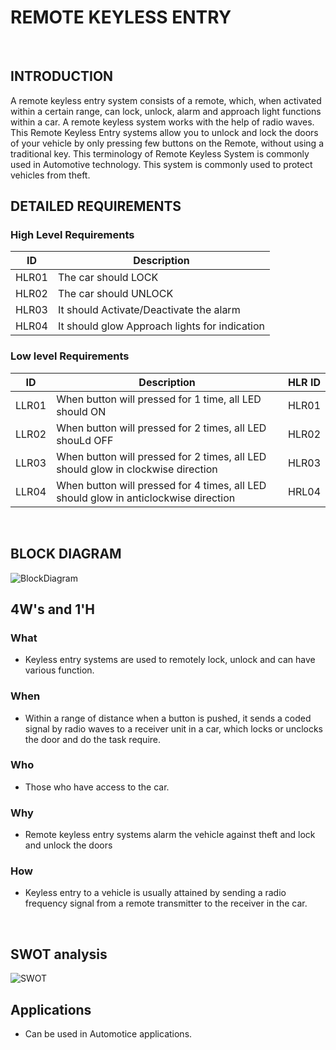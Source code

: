 # REMOTE KEYLESS ENTRY
<br/>

## INTRODUCTION
A remote keyless entry system consists of a remote, which, when activated within a certain range, can lock, unlock, alarm and approach light functions within a car. A remote keyless system works with the help of radio waves. This Remote Keyless Entry systems allow you to unlock and lock the doors of your vehicle by only pressing few buttons on the Remote, without using a traditional key. This terminology of Remote Keyless System is commonly used in Automotive technology. This system is commonly used to protect vehicles from theft.
<br/>

## DETAILED REQUIREMENTS
### High Level Requirements
| ID | Description | 
| ----- | ----- | 
| HLR01 | The car should LOCK |
| HLR02 | The car should UNLOCK |
| HLR03 | It should Activate/Deactivate the alarm |
| HLR04 | It should glow Approach lights for indication |

### Low level Requirements
| ID | Description | HLR ID |
| ------ | --------- | ------ |
| LLR01 | When button will pressed for 1 time, all LED should ON | HLR01 |
| LLR02 | When button will pressed for 2 times, all LED shouLd OFF| HLR02 |
| LLR03 | When button will pressed for 2 times, all LED should glow in clockwise direction | HLR03 |
| LLR04 | When button will pressed for 4 times, all LED should glow in anticlockwise direction | HRL04 |
<br/>

## BLOCK DIAGRAM
![BlockDiagram](https://user-images.githubusercontent.com/98867361/157837950-d379499e-d7e5-4c39-9438-cefd49563b71.jpeg)
<br/>

## 4W's and 1'H

### What
- Keyless entry systems are used to remotely lock, unlock and can have various function.

### When
- Within a range of distance when a button is pushed, it sends a coded signal by radio waves to a receiver unit in a car, which locks or unclocks the door and do the task require.

### Who
- Those who have access to the car.

### Why
- Remote keyless entry systems alarm the vehicle against theft and lock and unlock the doors

### How
- Keyless entry to a vehicle is usually attained by sending a radio frequency signal from a remote transmitter to the receiver in the car.
<br/>

## SWOT analysis 
![SWOT](https://user-images.githubusercontent.com/98867361/157837421-d474736e-bfa2-428c-a5bc-46cb44707dc0.png)
<br/>

## **Applications**
-  Can be used in Automotice applications.
